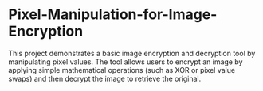 # Pixel-Manipulation-for-Image-Encryption
This project demonstrates a basic image encryption and decryption tool by manipulating pixel values. The tool allows users to encrypt an image by applying simple mathematical operations (such as XOR or pixel value swaps) and then decrypt the image to retrieve the original.
